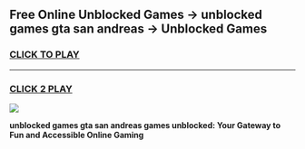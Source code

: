 
## Free Online Unblocked Games → unblocked games gta san andreas → Unblocked Games
<h3>
<a href="https://premium.freeplayer.one?title=unblocked_games_gta_san_andreas&ref=21F">CLICK TO PLAY</a></h3>
<hr>

<h3>
<a href="https://premium.freeplayer.one?title=unblocked_games_gta_san_andreas&ref=21F">CLICK 2 PLAY</a>
  
</h3>

<a href="https://premium.freeplayer.one?title=unblocked_games_gta_san_andreas&ref=21F/"><img src="https://clearcache.store/games.png"></a>


**unblocked games gta san andreas games unblocked: Your Gateway to Fun and Accessible Online Gaming**
